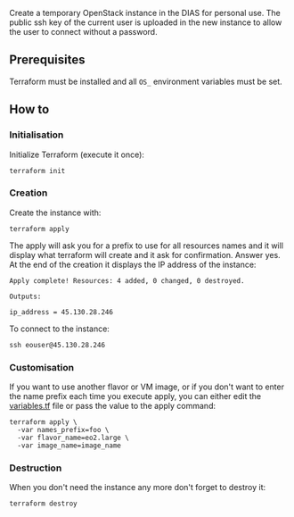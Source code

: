 Create a temporary OpenStack instance in the DIAS for personal use. The public
ssh key of the current user is uploaded in the new instance to allow the user to
connect without a password.

## Prerequisites

Terraform must be installed and all `OS_` environment variables must be set.

## How to

### Initialisation

Initialize Terraform (execute it once):

``` shell
terraform init
```


### Creation

Create the instance with:

``` shell
terraform apply
```

The apply will ask you for a prefix to use for all resources names and it will
display what terraform will create and it ask for confirmation. Answer yes. At
the end of the creation it displays the IP address of the instance:

```
Apply complete! Resources: 4 added, 0 changed, 0 destroyed.

Outputs:

ip_address = 45.130.28.246
```

To connect to the instance:

``` shell
ssh eouser@45.130.28.246
```


### Customisation

If you want to use another flavor or VM image, or if you don't want to enter the
name prefix each time you execute apply, you can either edit the
[variables.tf](variables.tf) file or pass the value to the apply command:

``` shell
terraform apply \
  -var names_prefix=foo \
  -var flavor_name=eo2.large \
  -var image_name=image_name
```


### Destruction

When you don't need the instance any more don't forget to destroy it:

``` shell
terraform destroy
```

